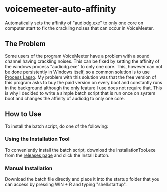 # voicemeeter-auto-affinity
Automatically sets the affinity of "audiodg.exe" to only one core on computer start to fix the crackling noises that can
occur in VoiceMeeter.

## The Problem
Some users of the program VoiceMeeter have a problem with a sound channel having crackling noises. This can be fixed by
setting the affinity of the windows process "audiodg.exe" to only one core. This, however can not be done persistently
in Windows itself, so a common solution is to use [Process Lasso](https://bitsum.com/). My problem with this solution was
that the free version of this program asks to buy the paid version on every boot and constantly runs in the background although
the only feature I use does not require that. This is why I decided to write a simple batch script that is run once on
system boot and changes the affinity of audiodg to only one core.

## How to Use
To install the batch script, do one of the following:

### Using the Installation Tool
To conveniently install the batch script, download the InstallationTool.exe from the
[releases page](https://github.com/Gobidev/voicemeeter-auto-affinity/releases) and click the Install button.

### Manual Installation
Download the batch file directly and place it into the startup folder that you can access by pressing WIN + R and typing
"shell:startup".